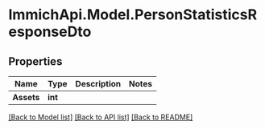 # ImmichApi.Model.PersonStatisticsResponseDto

## Properties

Name | Type | Description | Notes
------------ | ------------- | ------------- | -------------
**Assets** | **int** |  | 

[[Back to Model list]](../README.md#documentation-for-models) [[Back to API list]](../README.md#documentation-for-api-endpoints) [[Back to README]](../README.md)

